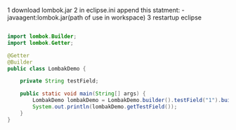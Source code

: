 1
 download lombok.jar
2
 in eclipse.ini 
 append this statment: -javaagent:lombok.jar(path of use in workspace)
3
 restartup eclipse
```java

import lombok.Builder;
import lombok.Getter;

@Getter
@Builder
public class LombakDemo {

	private String testField;

	public static void main(String[] args) {
		LombakDemo lombakDemo = LombakDemo.builder().testField("1").build();
		System.out.println(lombakDemo.getTestField());
	}
}

```
